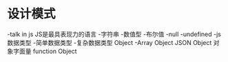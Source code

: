 # 设计模式
-talk in js
    JS是最具表现力的语言
    -字符串
    -数值型
    -布尔值
    -null
    -undefined
-js 数据类型
    -简单数据类型
    -复杂数据类型
        Object
        -Array Object
        JSON Object 对象字面量
        function Object